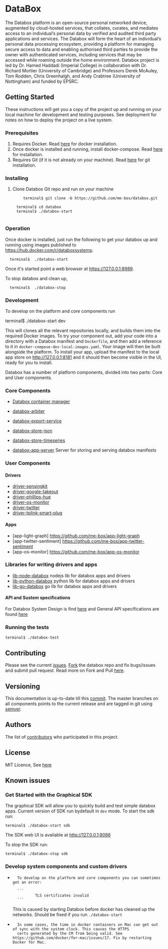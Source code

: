 # DataBox
The Databox platform is an open-source personal networked device, augmented by cloud-hosted services, that collates, curates, and mediates access to an individual’s personal data by verified and audited third party applications and services. The Databox will form the heart of an individual’s personal data processing ecosystem, providing a platform for managing secure access to data and enabling authorised third parties to provide the owner with authenticated services, including services that may be accessed while roaming outside the home environment. Databox project is led by Dr. Hamed Haddadi (Imperial College) in collaboration with Dr. Richard Mortier (University of Cambridge) and Professors Derek McAuley, Tom Rodden, Chris Greenhalgh, and Andy Crabtree (University of Nottingham) and funded by EPSRC. 

## Getting Started

These instructions will get you a copy of the project up and running on your local machine for development and testing purposes. See deployment for notes on how to deploy the project on a live system.

### Prerequisites

1) Requires Docker. Read [here](https://docs.docker.com/engine/installation/) for docker installation.
2) Once docker is installed and running, install  docker-compose. Read [here](https://docs.docker.com/compose/install/) for installation. 
3) Requires Git (if it is not already on your machine). Read [here](https://git-scm.com/book/en/v2/Getting-Started-Installing-Git) for git installation.


### Installing
1) Clone Databox Git repo and run on your machine
```
        terminal$ git clone -b https://github.com/me-box/databox.git
```

```
     terminal$ cd databox
     terminal$ ./databox-start
     
```
### Operation

Once docker is installed, just run the following to get your databox up and
running using images published to <https://hub.docker.com/r/databoxsystems>:
```
  terminal$  ./databox-start
```    

Once it's started point a web browser at <https://127.0.0.1:8989>.

To stop databox and clean up,
```
  terminal$  ./databox-stop
``` 
### Development

To develop on the platform and core components run

  terminal$  ./databox-start dev

This will clones all the relevant repositories locally, and builds them into the
required Docker images. To try your component out, add your code into a
directory with a Databox manifest and `Dockerfile`, and then add a reference to
it in `docker-compose-dev-local-images.yaml`. Your image will then be built
alongside the platform. To install your app, upload the manifest to the local
app store on <http://127.0.0.1:8181> and it should then become visible in the
UI, ready for you to install.

Databox has a number of platform components, divided into two parts:  Core and User components.

### Core Components

* [Databox container manager](https://github.com/me-box/core-container-manager)

* [databox-arbiter](https://github.com/me-box/core-arbiter)

* [databox-export-service](https://github.com/me-box/core-export-service)

* [databox-store-json](https://github.com/me-box/store-json)

* [databox-store-timeseries](https://github.com/me-box/store-timeseries)

* [databox-app-server](https://github.com/me-box/platform-app-server) Server for storing and serving databox manifests

### User Components
#### Drivers
* [driver-sensingkit](https://github.com/me-box/driver-sensingkit)
* [driver-google-takeout](https://github.com/me-box/driver-google-takeout)
* [driver-phillips-hue](https://github.com/me-box/driver-phillips-hue)
* [driver-os-monitor](https://github.com/me-box/driver-os-monitor)
* [driver-twitter](https://github.com/me-box/driver-twitter)
* [driver-tplink-smart-plug](https://github.com/me-box/driver-tplink-smart-plug)    
#### Apps 
* [app-light-graph] https://github.com/me-box/app-light-graph
* [app-twitter-sentiment] https://github.com/me-box/app-twitter-sentiment
* [app-os-monitor] https://github.com/me-box/app-os-monitor
                
### Libraries for writing drivers and apps
* [lib-node-databox](https://github.com/me-box/node-databox) nodejs lib for databox apps and drivers
* [lib-python-databox](https://github.com/me-box/lib-python-databox) python lib for databox apps and drivers
* [lib-go-databox](https://github.com/me-box/lib-go-databox) go lib for databox apps and drivers
#### API and Sustem specifications
For Databox System Design is find [here](https://github.com/pooyadav/documents/blob/master/specs/system_overview.md) and General API specifications are found [here](https://github.com/pooyadav/documents/blob/master/specs/api_specification.md)

### Running the tests
```
terminal$ ./databox-test

```

## Contributing

Please see the current [issues](https://github.com/me-box/databox/issues). [Fork](https://github.com/me-box/databox#fork-destination-box) the databox repo and fix bugs/issues and submit pull request. Read more on Fork and Pull [here](https://help.github.com/articles/fork-a-repo/).

## Versioning

This documentation is up-to-date till this [commit](https://github.com/me-box/databox/tree/a62ed323d98c0a6fd32f020eca9352f8da687c09). The master branches on all components points to the current release and are tagged in git using [semver](http://semver.org/).

## Authors

The list of [contributors](https://github.com/me-box/databox/contributors) who participated in this project.

## License
MIT Licence, See [here](https://github.com/me-box/databox/blob/master/LICENSE)

## Known issues

### Get Started with the Graphical SDK

The graphical SDK will allow you to quickly build and test simple databox apps. Current version of SDK run bydefault in `dev` mode. To start the sdk run:
```
terminal$ ./databox-start sdk
```        

The SDK web UI is available at http://127.0.0.1:8086

To stop the SDK run: 
```
terminal$ ./databox-stop sdk
```

### Develop system components and custom drivers

*       To develop on the platform and core components you can sometimes get an error:

        ```
                TLS certificates invalid
        ```

  This is caused by starting Databox before docker has cleaned up the networks.
  Should be fixed if you run `./databox-start`

*       In some cases, the time in docker containers on Mac can get out of sync with the system clock. This causes the HTTPS    
        certs generated by the CM from being valid. See https://github.com/docker/for-mac/issues/17. Fix by restarting Docker for Mac.


